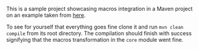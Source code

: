 This is a sample project showcasing macros integration in a Maven project on an example taken from [here](http://scalamacros.org/documentation/gettingstarted.html).

To see for yourself that everything goes fine clone it and run `mvn clean compile` from its root directory. The compilation should finish with success signifying that the macros transformation in the `core` module went fine.